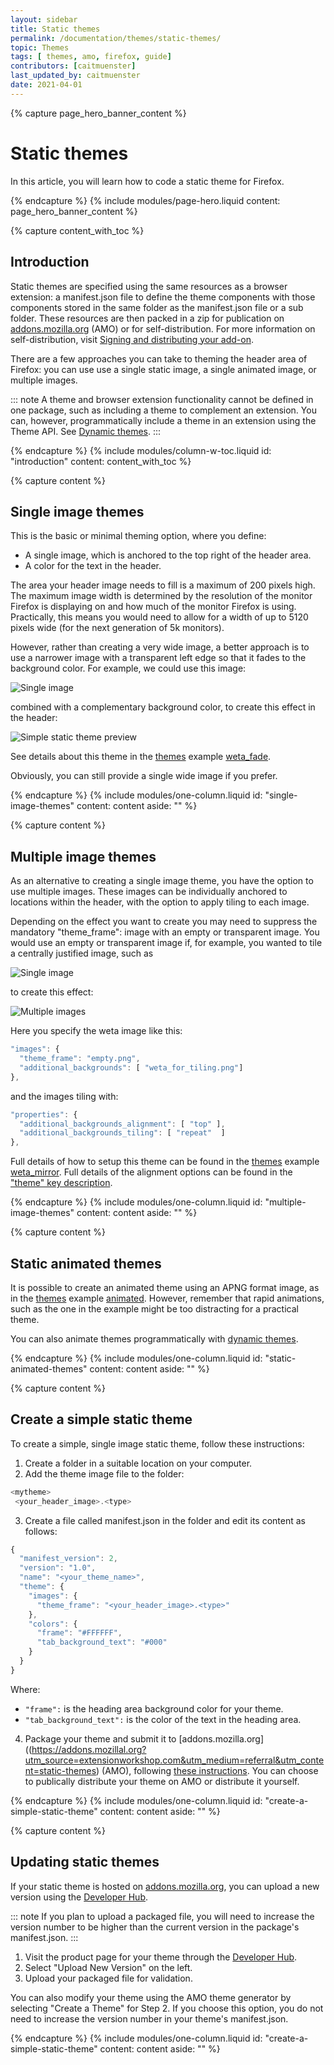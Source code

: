 ```yaml
---
layout: sidebar
title: Static themes
permalink: /documentation/themes/static-themes/
topic: Themes
tags: [ themes, amo, firefox, guide]
contributors: [caitmuenster]
last_updated_by: caitmuenster
date: 2021-04-01 
---
```


<!-- Page Hero Banner -->

{% capture page_hero_banner_content %}

# Static themes
In this article, you will learn how to code a static theme for Firefox. 

{% endcapture %}
{% include modules/page-hero.liquid
    content: page_hero_banner_content
%}

<!-- End Page Hero Banner -->

<!-- Content with Table of Contents Module -->

{% capture content_with_toc %}

## Introduction
Static themes are specified using the same resources as a browser extension: a manifest.json file to define the theme components with those components stored in the same folder as the manifest.json file or a sub folder. These resources are then packed in a zip for publication on [addons.mozilla.org](https://addons.mozillal.org?utm_source=extensionworkshop.com&utm_medium=referral&utm_content=static-themes) (AMO) or for self-distribution. For more information on self-distribution, visit [Signing and distributing your add-on](documentation/publish/signing-and-distribution-overview/).

There are a few approaches you can take to theming the header area of Firefox: you can use use a single static image, a single animated image, or multiple images. 

::: note
A theme and browser extension functionality cannot be defined in one package, such as including a theme to complement an extension. You can, however, programmatically include a theme in an extension using the Theme API. See [Dynamic themes](/documentation/themes/dynamic-themes/).
:::

{% endcapture %}
{% include modules/column-w-toc.liquid
  id: "introduction"
  content: content_with_toc
%}

<!-- END: Content with Table of Contents -->

<!-- Single Column Body Module -->

{% capture content %}

## Single image themes
This is the basic or minimal theming option, where you define:
* A single image, which is anchored to the top right of the header area.
* A color for the text in the header.

The area your header image needs to fill is a maximum of 200 pixels high. The maximum image width is determined by the resolution of the monitor Firefox is displaying on and how much of the monitor Firefox is using. Practically, this means you would need to allow for a width of up to 5120 pixels wide (for the next generation of 5k monitors). 

However, rather than creating a very wide image, a better approach is to use a narrower image with a transparent left edge so that it fades to the background color. For example, we could use this image: 

![Single image](/assets/img/documentation/themes/static-theme-single-image.png)

combined with a complementary background color, to create this effect in the header: 

![Simple static theme preview](/assets/img/documentation/themes/simple-static-theme-preview.png)

See details about this theme in the [themes](https://github.com/mdn/webextensions-examples/tree/master/themes) example [weta_fade](https://github.com/mdn/webextensions-examples/tree/master/themes/weta_fade).

Obviously, you can still provide a single wide image if you prefer.

{% endcapture %}
{% include modules/one-column.liquid
  id: "single-image-themes"
  content: content
  aside: ""
%}

<!-- END: Single Column Body Module -->

<!-- Single Column Body Module -->

{% capture content %}

## Multiple image themes
As an alternative to creating a single image theme, you have the option to use multiple images. These images can be individually anchored to locations within the header, with the option to apply tiling to each image.

Depending on the effect you want to create you may need to suppress the mandatory "theme_frame": image with an empty or transparent image. You would use an empty or transparent image if, for example, you wanted to tile a centrally justified image, such as

![Single image](/assets/img/documentation/themes/static-theme-single-image.png)

to create this effect:

![Multiple images](/assets/img/documentation/themes/static-theme-multiple-images.png)

Here you specify the weta image like this:

 <!-- Syntax Highlighting -->

```js
"images": {
  "theme_frame": "empty.png",
  "additional_backgrounds": [ "weta_for_tiling.png"]
},
```
<!-- END: Syntax Highlighting -->

and the images tiling with: 

 <!-- Syntax Highlighting -->
```js
"properties": {
  "additional_backgrounds_alignment": [ "top" ],
  "additional_backgrounds_tiling": [ "repeat"  ]
},
```
<!-- END: Syntax Highlighting -->

Full details of how to setup this theme can be found in the [themes](https://github.com/mdn/webextensions-examples/tree/master/themes) example [weta_mirror](https://github.com/mdn/webextensions-examples/tree/master/themes/weta_mirror). Full details of the alignment options can be found in the ["theme" key description](https://developer.mozilla.org/docs/Mozilla/Add-ons/WebExtensions/manifest.json/theme).

{% endcapture %}
{% include modules/one-column.liquid
  id: "multiple-image-themes"
  content: content
  aside: ""
%}

<!-- END: Single Column Body Module -->

<!-- Single Column Body Module -->

{% capture content %}

## Static animated themes
It is possible to create an animated theme using an APNG format image, as in the [themes](https://github.com/mdn/webextensions-examples/tree/master/themes) example [animated](https://github.com/mdn/webextensions-examples/tree/master/themes/animated). However, remember that rapid animations, such as the one in the example might be too distracting for a practical theme.

You can also animate themes programmatically with [dynamic themes](/documentation/themes/dynamic-themes/).

{% endcapture %}
{% include modules/one-column.liquid
  id: "static-animated-themes"
  content: content
  aside: ""
%}

<!-- END: Single Column Body Module -->

<!-- Single Column Body Module -->

{% capture content %}

## Create a simple static theme
To create a simple, single image static theme, follow these instructions:

1. Create a folder in a suitable location on your computer.
2. Add the theme image file to the folder: 

 <!-- Syntax Highlighting -->

```js
<mytheme>
 <your_header_image>.<type>
```
<!-- END: Syntax Highlighting -->

3. Create a file called manifest.json in the folder and edit its content as follows: 

<!-- Syntax Highlighting -->
```js
{
  "manifest_version": 2,
  "version": "1.0",
  "name": "<your_theme_name>",
  "theme": {
    "images": {
      "theme_frame": "<your_header_image>.<type>"
    },
    "colors": {
      "frame": "#FFFFFF",
      "tab_background_text": "#000"
    }
  }
}
```
<!-- END: Syntax Highlighting -->

Where: 
  * `"frame":` is the heading area background color for your theme.
  * `"tab_background_text":` is the color of the text in the heading area.

4. Package your theme and submit it to [addons.mozilla.org]((https://addons.mozillal.org?utm_source=extensionworkshop.com&utm_medium=referral&utm_content=static-themes) (AMO), following [these instructions](/documentation/publish/package-your-extension/). You can choose to publically distribute your theme on AMO or distribute it yourself. 

{% endcapture %}
{% include modules/one-column.liquid
  id: "create-a-simple-static-theme"
  content: content
  aside: ""
%}

<!-- END: Single Column Body Module -->

<!-- Single Column Body Module -->

{% capture content %}

## Updating static themes

If your static theme is hosted on [addons.mozilla.org](https://addons.mozillal.org?utm_source=extensionworkshop.com&utm_medium=referral&utm_content=static-themes), you can upload a new version using the [Developer Hub](https://addons.mozilla.org/developers?utm_source=extensionworkshop.com&utm_medium=referral&utm_content=static-themes). 

::: note
If you plan to upload a packaged file, you will need to increase the version number to be higher than the current version in the package's manifest.json. 
::: 

1. Visit the product page for your theme through the [Developer Hub](https://addons.mozilla.org/developers?utm_source=extensionworkshop.com&utm_medium=referral&utm_content=static-themes). 
2. Select "Upload New Version" on the left.
3. Upload your packaged file for validation.

You can also modify your theme using the AMO theme generator by selecting "Create a Theme" for Step 2. If you choose this option, you do not need to increase the version number in your theme's manifest.json. 


{% endcapture %}
{% include modules/one-column.liquid
  id: "create-a-simple-static-theme"
  content: content
  aside: ""
%}

<!-- END: Single Column Body Module -->


